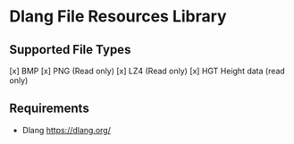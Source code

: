 # Dlang File Resources Library

## Supported File Types
[x] BMP 
[x] PNG (Read only)
[x] LZ4 (Read only)
[x] HGT Height data (read only)

## Requirements
- Dlang https://dlang.org/
